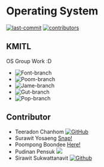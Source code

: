 # Operating System 
[![last-commit](https://img.shields.io/github/last-commit/Poompong-b/OS?logo=github&logoColor=white)](https://github.com/Poompong-b/OS) 
[![contributors](https://img.shields.io/github/contributors/Poompong-b/OS?color=informational)](https://github.com/Poompong-b/OS/graphs/contributors)
## KMITL
OS Group Work :D

<!-- you can rename branch -->
- ![Font-branch](https://img.shields.io/github/last-commit/Poompong-b/OS/teeradon?label=Teeradon%20last%20commit&style=flat-square)
- ![Poom-branch](https://img.shields.io/github/last-commit/Poompong-b/OS/Poom?label=Poompong%20last%20commit&style=flat-square)
- ![Jame-branch](https://img.shields.io/github/last-commit/Poompong-b/OS/surawit?label=Surawit%20last%20commit&style=flat-square)
- ![Gut-branch](https://img.shields.io/github/last-commit/Poompong-b/OS/pudinan?label=Pudinan%20last%20commit&style=flat-square)
- ![Pop-branch](https://img.shields.io/github/last-commit/Poompong-b/OS/sirawit?label=Sirawit%20last%20commit&style=flat-square)

## Contributor

- Teeradon Chanhom  [![GitHub](https://img.shields.io/static/v1?style=for-the-badge&message=GitHub&color=181717&logo=GitHub&logoColor=FFFFFF&label=)](https://www.github.com/teeradon43)
- Surawit Yosaeng [Snap!](https://j4m3ee.github.io)
- Poompong Boondee [Here!](https://github.com/Poompong-b)
- Pudinan Pensuk [![](https://img.shields.io/github/followers/gutpdn?label=gutpdn&style=social)](https://github.com/gutpdn)
- Sirawit Sukwattanavit [![Github](https://img.shields.io/github/followers/sirawit-suk?label=sirawit-suk&color=181717&logoColor=critical&style=social)](https://github.com/sirawit-suk)
